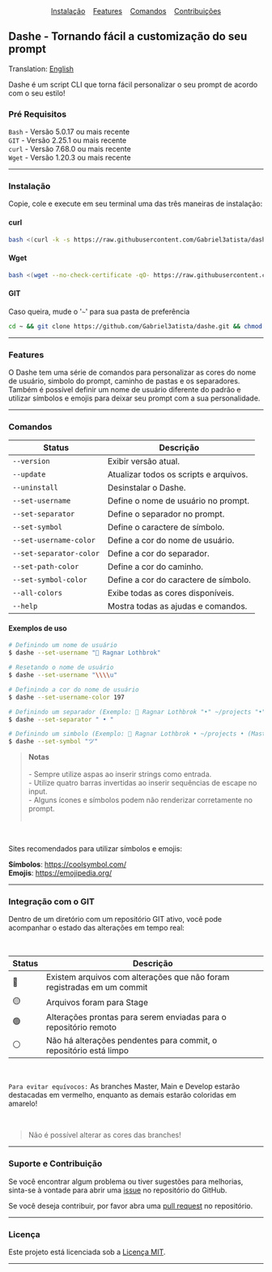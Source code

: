 <div align="center">
  <a href="#instalação">Instalação</a> 
  &nbsp;&nbsp;
  <a href="#features">Features</a> 
  &nbsp;&nbsp;
  <a href="#comandos">Comandos</a>
  &nbsp;&nbsp;
  <a href="#suporte-e-contribuição">Contribuições</a>
</div>

## Dashe - Tornando fácil a customização do seu prompt

Translation: [English](./README.md)

Dashe é um script CLI que torna fácil personalizar o seu prompt de acordo com o seu estilo!

### Pré Requisitos

`Bash` - Versão 5.0.17 ou mais recente <br>
`GIT` - Versão 2.25.1 ou mais recente <br>
`curl` - Versão 7.68.0 ou mais recente <br>
`Wget` - Versão 1.20.3 ou mais recente

---

### Instalação

Copie, cole e execute em seu terminal uma das três maneiras de instalação:

#### curl
```bash
bash <(curl -k -s https://raw.githubusercontent.com/Gabriel3atista/dashe/master/install.sh)
```

#### Wget
```bash
bash <(wget --no-check-certificate -qO- https://raw.githubusercontent.com/Gabriel3atista/dashe/master/install.sh)
```

#### GIT
Caso queira, mude o '`~`' para sua pasta de preferência

```bash
cd ~ && git clone https://github.com/Gabriel3atista/dashe.git && chmod +x ~/dashe/install.sh && ~/dashe/install.sh
```
---

### Features

O Dashe tem uma série de comandos para personalizar as cores do nome de usuário, simbolo do prompt, caminho de pastas e os separadores. Também é possível definir um nome de usuário diferente do padrão e utilizar símbolos e emojis para deixar seu prompt com a sua personalidade.

---

### Comandos

| Status                   | Descrição                                  |
| -----------              | -----------                                |
| `--version`              | Exibir versão atual.                       |
| `--update`               | Atualizar todos os scripts e arquivos.     |
| `--uninstall`            | Desinstalar o Dashe.                       |
| `--set-username`         | Define o nome de usuário no prompt.        |
| `--set-separator`        | Define o separador no prompt.              |
| `--set-symbol`           | Define o caractere de símbolo.             |
| `--set-username-color`   | Define a cor do nome de usuário.           |
| `--set-separator-color`  | Define a cor do separador.                 |
| `--set-path-color`       | Define a cor do caminho.                   |
| `--set-symbol-color`     | Define a cor do caractere de símbolo.      |
| `--all-colors`           | Exibe todas as cores disponíveis.          |
| `--help`                 | Mostra todas as ajudas e comandos.         |

#### Exemplos de uso

```bash
# Definindo um nome de usuário
$ dashe --set-username "👑 Ragnar Lothbrok"

# Resetando o nome de usuário
$ dashe --set-username "\\\\u"

# Definindo a cor do nome de usuário
$ dashe --set-username-color 197

# Definindo um separador (Exemplo: 👑 Ragnar Lothbrok "•" ~/projects "•" (Master ●) ツ)
$ dashe --set-separator " • "

# Definindo um simbolo (Exemplo: 👑 Ragnar Lothbrok • ~/projects • (Master ●) "ツ")
$ dashe --set-symbol "ツ"
```

> **Notas** <br><br>
> \- Sempre utilize aspas ao inserir strings como entrada.<br>
> \- Utilize quatro barras invertidas ao inserir sequências de escape no input.<br>
> \- Alguns ícones e símbolos podem não renderizar corretamente no prompt.<br><br>

<br>

Sites recomendados para utilizar símbolos e emojis:

**Símbolos**: https://coolsymbol.com/ <br>
**Emojis**: https://emojipedia.org/

---

### Integração com o GIT

Dentro de um diretório com um repositório GIT ativo, você pode acompanhar o estado das alterações em tempo real:

<br>

| Status      | Descrição |
| ----------- | ----------- |
| 🔴 | Existem arquivos com alterações que não foram registradas em um commit |
| 🟡 | Arquivos foram para Stage |
| 🟢 | Alterações prontas para serem enviadas para o repositório remoto |
| ⚪ | Não há alterações pendentes para commit, o repositório está limpo |

<br>

`Para evitar equívocos:` As branches Master, Main e Develop estarão destacadas em vermelho, enquanto as demais estarão coloridas em amarelo!

<br>

> Não é possível alterar as cores das branches!

---

### Suporte e Contribuição

Se você encontrar algum problema ou tiver sugestões para melhorias, sinta-se à vontade para abrir uma [issue](https://github.com/Gabriel3atista/dashe/issues) no repositório do GitHub.

Se você deseja contribuir, por favor abra uma [pull request](https://github.com/Gabriel3atista/dashe/pulls) no repositório.

---

### Licença

Este projeto está licenciada sob a [Licença MIT](https://opensource.org/licenses/MIT).

---
